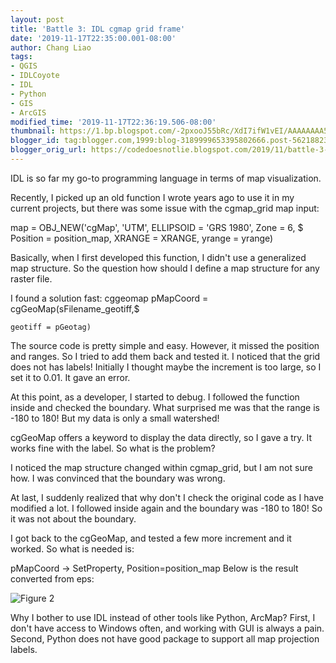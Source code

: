 ```yaml
---
layout: post
title: 'Battle 3: IDL cgmap grid frame'
date: '2019-11-17T22:35:00.001-08:00'
author: Chang Liao
tags:
- QGIS
- IDLCoyote
- IDL
- Python
- GIS
- ArcGIS
modified_time: '2019-11-17T22:36:19.506-08:00'
thumbnail: https://1.bp.blogspot.com/-2pxooJ55bRc/XdI7ifW1vEI/AAAAAAAA5hA/gkwWF7YR8McYkdojD_mBewbynVwyl8MwwCLcBGAsYHQ/s72-c/dem.jpg
blogger_id: tag:blogger.com,1999:blog-3189999653395802666.post-5621882378293482355
blogger_orig_url: https://codedoesnotlie.blogspot.com/2019/11/battle-3-idl-cgmap-grid-frame.html
---
```


IDL is so far my go-to programming language in terms of map visualization.

Recently, I picked up an old function I wrote years ago to use it in my current projects, but there was some issue with the cgmap_grid map input:


map = OBJ_NEW('cgMap', 'UTM', ELLIPSOID = 'GRS 1980', Zone = 6, $
     Position = position_map, XRANGE = XRANGE, yrange = yrange)


Basically, when I first developed this function, I didn't use a generalized map structure.
So the question how should I define a map structure for any raster file.

I found a solution fast: cggeomap
pMapCoord = cgGeoMap(sFilename_geotiff,$

    geotiff = pGeotag)

The source code is pretty simple and easy. However, it missed the position and ranges. So I tried to add them back and tested it.
I noticed that the grid does not has labels! Initially I thought maybe the increment is too large, so I set it to 0.01. It gave an error.

At this point, as a developer, I started to debug. I followed the function inside and checked the boundary. What surprised me was that the range is -180 to 180! But my data is only a small watershed!

cgGeoMap 
offers a keyword to display the data directly, so I gave a try. It works fine with the label. So what is the problem?

I noticed the map structure changed within cgmap_grid, but I am not sure how. I was convinced that the boundary was wrong.

At last, I suddenly realized that why don't I check the original code as I have modified a lot. I followed inside again and the boundary was -180 to 180!
So it was not about the boundary.

I got back to the cgGeoMap, and tested a few more increment and it worked.
So what is needed is:

pMapCoord -> SetProperty, Position=position_map
Below is the result converted from eps:




![Figure 2](https://github.com/changliao/technology/blob/main/_figures/idl/dem_grid.png?raw=true)


Why I bother to use IDL instead of other tools like Python, ArcMap?
First, I don't have access to Windows often, and working with GUI is always a pain.
Second, Python does not have good package to support all map projection labels.